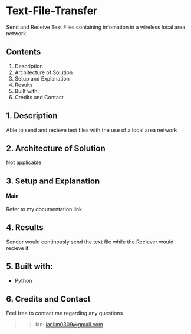 # Text-File-Transfer
Send and Receive Text Files containing infomation in a wireless local area network

## Contents
1. Description
2. Architecture of Solution
2. Setup and Explanation
3. Results
4. Built with:
5. Credits and Contact

## 1. Description
Able to send and recieve text files with the use of a local area network 

## 2. Architecture of Solution
Not applicable

## 3. Setup and Explanation
#### Main
Refer to my documentation link

## 4. Results
Sender would continously send the text file while the Reciever would recieve it.

## 5. Built with:
- Python

## 6. Credits and Contact
Feel free to contact me regarding any questions

>>Ian: ianlim0309@gmail.com
